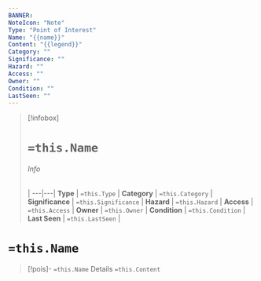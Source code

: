 ```yaml
---
BANNER:
NoteIcon: "Note"
Type: "Point of Interest"
Name: "{{name}}"
Content: "{{legend}}"
Category: ""
Significance: ""
Hazard: ""
Access: ""
Owner: ""
Condition: ""
LastSeen: ""
---
```


> [!infobox]
> # `=this.Name`
> ###### Info
>  |
> ---|---|
> **Type** | `=this.Type` |
> **Category** | `=this.Category` |
> **Significance** | `=this.Significance` |
> **Hazard** | `=this.Hazard` |
> **Access** | `=this.Access` |
> **Owner** | `=this.Owner` |
> **Condition** | `=this.Condition` |
> **Last Seen** | `=this.LastSeen` |

# `=this.Name`

> [!pois]- `=this.Name` Details
`=this.Content`
